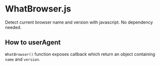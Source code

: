 # WhatBrowser.js
Detect current browser name and version with javascript. No dependency needed.

## How to userAgent
`WhatBrowser()` function exposes callback which return an object containing `name` and `version`.
